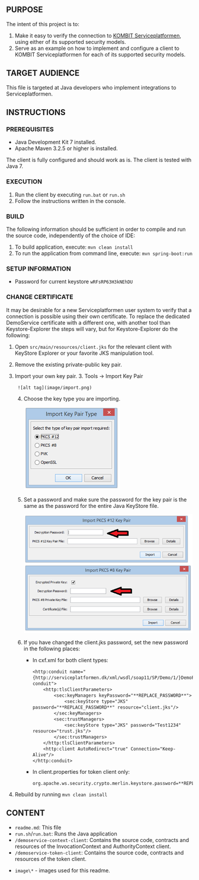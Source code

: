 ## PURPOSE

The intent of this project is to:
1. Make it easy to verify the connection to [KOMBIT Serviceplatformen](https://www.serviceplatformen.dk), using either of its supported security models.
2. Serve as an example on how to implement and configure a client to KOMBIT Serviceplatformen for each of its supported
   security models.

## TARGET AUDIENCE

This file is targeted at Java developers who implement integrations to Serviceplatformen.

## INSTRUCTIONS

### PREREQUISITES

 * Java Development Kit 7 installed.
 * Apache Maven 3.2.5 or higher is installed.
 
The client is fully configured and should work as is. The client is tested with Java 7.

### EXECUTION

1. Run the client by executing `run.bat` or `run.sh`
2. Follow the instructions written in the console.

### BUILD

The following information should be sufficient in order to compile and run the source code, independently of the choice of IDE:

1. To build application, execute: `mvn clean install`
2. To run the application from command line, execute: `mvn spring-boot:run`

### SETUP INFORMATION

* Password for current keystore `wRFsRP63H3kNEhDU`

### CHANGE CERTIFICATE

It may be desirable for a new Serviceplatformen user system to verify that a connection is possible using their own certificate.
To replace the dedicated DemoService certificate with a different one, with another tool than Keystore-Explorer the steps will vary,
but for Keystore-Explorer do the following:

1. Open `src/main/resources/client.jks` for the relevant client with KeyStore Explorer or your favorite JKS manipulation tool.
2. Remove the existing private-public key pair.
3. Import your own key pair.
    3. Tools -> Import Key Pair
    
        ![alt tag](image/import.png)
    4. Choose the key type you are importing.
    
        ![alt tag](image/type.png)
        
    5. Set a password and make sure the password for the key pair is the same as the password for the entire Java KeyStore file.
    
        ![alt tag](image/password.png)
        
    6. If you have changed the client.jks password, set the new password in the following places:
        * In cxf.xml for both client types: 
            ```
            <http:conduit name="{http://serviceplatformen.dk/xml/wsdl/soap11/SP/Demo/1/}DemoPort.http-conduit">
                <http:tlsClientParameters>
                    <sec:keyManagers keyPassword="**REPLACE_PASSWORD**">
                        <sec:keyStore type="JKS" password="**REPLACE_PASSWORD**" resource="client.jks"/>
                    </sec:keyManagers>
                    <sec:trustManagers>
                        <sec:keyStore type="JKS" password="Test1234" resource="trust.jks"/>
                    </sec:trustManagers>
                </http:tlsClientParameters>
                <http:client AutoRedirect="true" Connection="Keep-Alive"/>
            </http:conduit>
            ```
        * In client.properties for token client only:
            ```
            org.apache.ws.security.crypto.merlin.keystore.password=**REPLACE_PASSWORD**
            ```    

7. Rebuild by running `mvn clean install`

## CONTENT
* `readme.md`: This file
* `run.sh`/`run.bat`: Runs the Java application
* `/demoservice-context-client`: Contains the source code, contracts and resources of the InvocationContext and AuthorityContext client.
* `/demoservice-token-client`: Contains the source code, contracts and resources of the token client.
- `image\*` - images used for this readme.